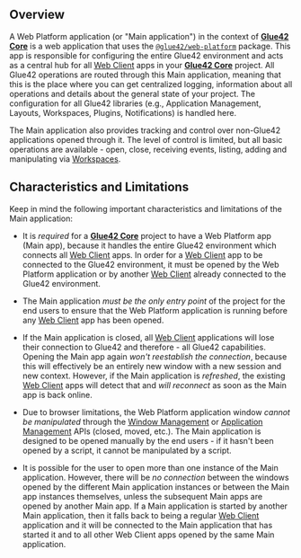 ## Overview

A Web Platform application (or "Main application") in the context of [**Glue42 Core**](https://glue42.com/core/) is a web application that uses the [`@glue42/web-platform`](https://www.npmjs.com/package/@glue42/web-platform) package. This app is responsible for configuring the entire Glue42 environment and acts as a central hub for all [Web Client](../../web-client/overview/index.html) apps in your [**Glue42 Core**](https://glue42.com/core/) project. All Glue42 operations are routed through this Main application, meaning that this is the place where you can get centralized logging, information about all operations and details about the general state of your project. The configuration for all Glue42 libraries (e.g., Application Management, Layouts, Workspaces, Plugins, Notifications) is handled here.

The Main application also provides tracking and control over non-Glue42 applications opened through it. The level of control is limited, but all basic operations are available - open, close, receiving events, listing, adding and manipulating via [Workspaces](../../../../capabilities/windows/workspaces/overview/index.html).

## Characteristics and Limitations

Keep in mind the following important characteristics and limitations of the Main application:

- It is *required* for a [**Glue42 Core**](https://glue42.com/core/) project to have a Web Platform app (Main app), because it handles the entire Glue42 environment which connects all [Web Client](../../web-client/overview/index.html) apps. In order for a [Web Client](../../web-client/overview/index.html) app to be connected to the Glue42 environment, it must be opened by the Web Platform application or by another [Web Client](../../web-client/overview/index.html) already connected to the Glue42 environment.

- The Main application *must be the only entry point* of the project for the end users to ensure that the Web Platform application is running before any [Web Client](../../web-client/overview/index.html) app has been opened.

- If the Main application is closed, all [Web Client](../../web-client/overview/index.html) applications will lose their connection to Glue42 and therefore - all Glue42 capabilities. Opening the Main app again *won't reestablish the connection*, because this will effectively be an entirely new window with a new session and new context. However, if the Main application is *refreshed*, the existing [Web Client](../../web-client/overview/index.html) apps will detect that and *will reconnect* as soon as the Main app is back online.

- Due to browser limitations, the Web Platform application window *cannot be manipulated* through the [Window Management](../../../../capabilities/windows/window-management/index.html) or [Application Management](../../../../capabilities/application-management/index.html) APIs (closed, moved, etc.). The Main application is designed to be opened manually by the end users - if it hasn't been opened by a script, it cannot be manipulated by a script.

- It is possible for the user to open more than one instance of the Main application. However, there will be *no connection* between the windows opened by the different Main application instances or between the Main app instances themselves, unless the subsequent Main apps are opened by another Main app. If a Main application is started by another Main application, then it falls back to being a regular [Web Client](../../web-client/overview/index.html) application and it will be connected to the Main application that has started it and to all other Web Client apps opened by the same Main application.